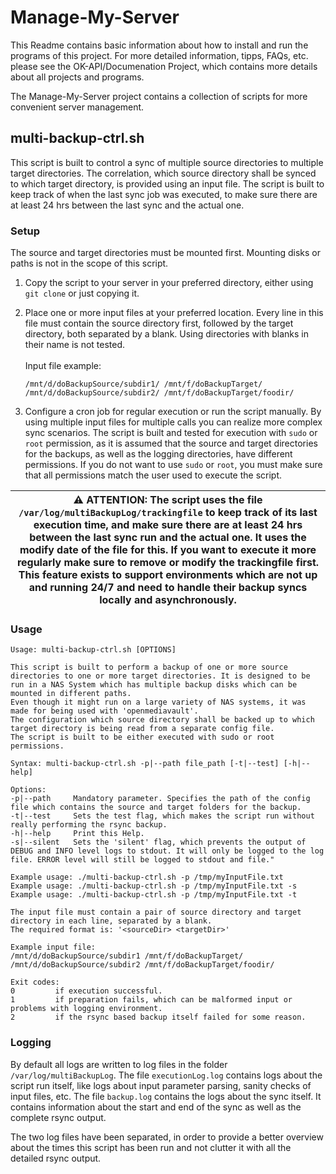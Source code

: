 # Manage-My-Server
This Readme contains basic information about how to install and run the programs of this project.
For more detailed information, tipps, FAQs, etc. please see the OK-API/Documenation Project, which contains more details about all projects and programs.

The Manage-My-Server project contains a collection of scripts for more convenient server management.  

## multi-backup-ctrl.sh
This script is built to control a sync of multiple source directories to multiple target directories. The correlation, which source directory shall be synced to which target directory, is provided using an input file. The script is built to keep track of when the last sync job was executed, to make sure there are at least 24 hrs between the last sync and the actual one.
### Setup
The source and target directories must be mounted first. Mounting disks or paths is not in the scope of this script.

1. Copy the script to your server in your preferred directory, either using `git clone` or just copying it. 

2. Place one or more input files at your preferred location. Every line in this file must contain the source directory first, followed by the target directory, both separated by a blank. Using directories with blanks in their name is not tested.  
\
    Input file example:
    ```
    /mnt/d/doBackupSource/subdir1/ /mnt/f/doBackupTarget/
    /mnt/d/doBackupSource/subdir2/ /mnt/f/doBackupTarget/foodir/
    ```

3. Configure a cron job for regular execution or run the script manually. By using multiple input files for multiple calls you can realize more complex sync scenarios. 
The script is built and tested for execution with `sudo` or `root` permission, as it is assumed that the source and target directories for the backups, as well as the logging directories, have different permissions. If you do not want to use `sudo` or `root`, you must make sure that all permissions match the user used to execute the script.

|:warning: ATTENTION: The script uses the file `/var/log/multiBackupLog/trackingfile` to keep track of its last execution time, and make sure there are at least 24 hrs between the last sync run and the actual one. It uses the modify date of the file for this. If you want to execute it more regularly make sure to remove or modify the trackingfile first. This feature exists to support environments which are not up and running 24/7 and need to handle their backup syncs locally and asynchronously.|
| --- |


### Usage
```
Usage: multi-backup-ctrl.sh [OPTIONS]

This script is built to perform a backup of one or more source directories to one or more target directories. It is designed to be run in a NAS System which has multiple backup disks which can be mounted in different paths.
Even though it might run on a large variety of NAS systems, it was made for being used with 'openmediavault'.
The configuration which source directory shall be backed up to which target directory is being read from a separate config file.
The script is built to be either executed with sudo or root permissions.

Syntax: multi-backup-ctrl.sh -p|--path file_path [-t|--test] [-h|--help]

Options:
-p|--path     Mandatory parameter. Specifies the path of the config file which contains the source and target folders for the backup.
-t|--test     Sets the test flag, which makes the script run without really performing the rsync backup.
-h|--help     Print this Help.
-s|--silent   Sets the 'silent' flag, which prevents the output of DEBUG and INFO level logs to stdout. It will only be logged to the log file. ERROR level will still be logged to stdout and file."

Example usage: ./multi-backup-ctrl.sh -p /tmp/myInputFile.txt
Example usage: ./multi-backup-ctrl.sh -p /tmp/myInputFile.txt -s
Example usage: ./multi-backup-ctrl.sh -p /tmp/myInputFile.txt -t 

The input file must contain a pair of source directory and target directory in each line, separated by a blank.
The required format is: '<sourceDir> <targetDir>'

Example input file:
/mnt/d/doBackupSource/subdir1 /mnt/f/doBackupTarget/
/mnt/d/doBackupSource/subdir2 /mnt/f/doBackupTarget/foodir/

Exit codes:
0         if execution successful.
1         if preparation fails, which can be malformed input or problems with logging environment.
2         if the rsync based backup itself failed for some reason.
```
### Logging
By default all logs are written to log files in the folder `/var/log/multiBackupLog`.
The file `executionLog.log` contains logs about the script run itself, like logs about input parameter parsing, sanity checks of input files, etc.
The file `backup.log` contains the logs about the sync itself. It contains information about the start and end of the sync as well as the complete rsync output.

The two log files have been separated, in order to provide a better overview about the times this script has been run and not clutter it with all the detailed rsync output.
